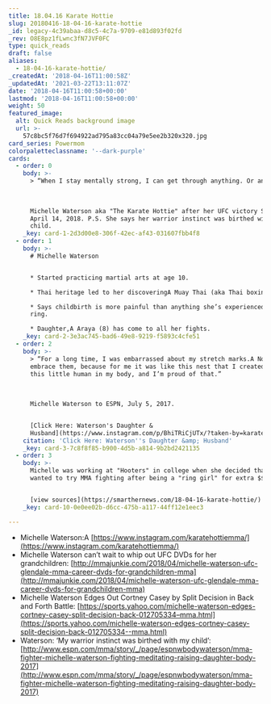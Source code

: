 ```yaml
---
title: 18.04.16 Karate Hottie
slug: 20180416-18-04-16-karate-hottie
_id: legacy-4c39abaa-d8c5-4c7a-9709-e81d893f02fd
_rev: O8E8pz1fLwnc3fN7JVF0FC
type: quick_reads
draft: false
aliases:
  - 18-04-16-karate-hottie/
_createdAt: '2018-04-16T11:00:58Z'
_updatedAt: '2021-03-22T13:11:07Z'
date: '2018-04-16T11:00:58+00:00'
lastmod: '2018-04-16T11:00:58+00:00'
weight: 50
featured_image:
  alt: Quick Reads background image
  url: >-
    57c8bc5f76d7f694922ad795a83cc04a79e5ee2b320x320.jpg
card_series: Powermom
colorpaletteclassname: '--dark-purple'
cards:
  - order: 0
    body: >-
      > “When I stay mentally strong, I can get through anything. Or anyone.”  
        
        
        
      Michelle Waterson aka "The Karate Hottie" after her UFC victory Saturday,
      April 14, 2018. P.S. She says her warrior instinct was birthed with her
      child.
    _key: card-1-2d3d00e8-306f-42ec-af43-031607fbb4f8
  - order: 1
    body: >-
      # Michelle Waterson


      * Started practicing martial arts at age 10.

      * Thai heritage led to her discoveringA Muay Thai (aka Thai boxing).

      * Says childbirth is more painful than anything she’s experienced in the
      ring.

      * Daughter,A Araya (8) has come to all her fights.
    _key: card-2-3e3ac745-bad6-49e8-9219-f5893c4cfe51
  - order: 2
    body: >-
      > “For a long time, I was embarrassed about my stretch marks.A Now I
      embrace them, because for me it was like this nest that I created to grow
      this little human in my body, and I’m proud of that.”  
        
        
        
      Michelle Waterson to ESPN, July 5, 2017.


      [Click Here: Waterson's Daughter &
      Husband](https://www.instagram.com/p/BhiTRiCjUTx/?taken-by=karatehottiemma)
    citation: 'Click Here: Waterson''s Daughter &amp; Husband'
    _key: card-3-7c8f8f85-b900-4d5b-a814-9b2bd2421135
  - order: 3
    body: >-
      Michelle was working at "Hooters" in college when she decided that she
      wanted to try MMA fighting after being a "ring girl" for extra $$.


      [view sources](https://smarthernews.com/18-04-16-karate-hottie/)
    _key: card-10-0e0ee02b-d6cc-475b-a117-44ff12e1eec3

---
```

* Michelle Waterson:A [https://www.instagram.com/karatehottiemma/](https://www.instagram.com/karatehottiemma/)
* Michelle Waterson can’t wait to whip out UFC DVDs for her grandchildren: [http://mmajunkie.com/2018/04/michelle-waterson-ufc-glendale-mma-career-dvds-for-grandchildren-mma](http://mmajunkie.com/2018/04/michelle-waterson-ufc-glendale-mma-career-dvds-for-grandchildren-mma)
* Michelle Waterson Edges Out Cortney Casey by Split Decision in Back and Forth Battle: [https://sports.yahoo.com/michelle-waterson-edges-cortney-casey-split-decision-back-012705334–mma.html](https://sports.yahoo.com/michelle-waterson-edges-cortney-casey-split-decision-back-012705334--mma.html)
* Waterson: ‘My warrior instinct was birthed with my child’: [http://www.espn.com/mma/story/_/page/espnwbodywaterson/mma-fighter-michelle-waterson-fighting-meditating-raising-daughter-body-2017](http://www.espn.com/mma/story/_/page/espnwbodywaterson/mma-fighter-michelle-waterson-fighting-meditating-raising-daughter-body-2017)